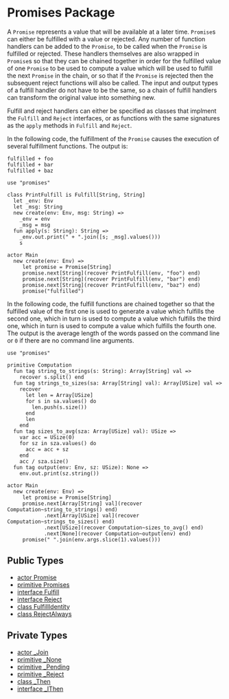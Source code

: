 # Promises Package

A `Promise` represents a value that will be available at a later
time. `Promise`s can either be fulfilled with a value or rejected. Any
number of function handlers can be added to the `Promise`, to be
called when the `Promise` is fulfilled or rejected. These handlers
themselves are also wrapped in `Promise`s so that they can be chained
together in order for the fulfilled value of one `Promise` to be used
to compute a value which will be used to fulfill the next `Promise` in
the chain, or so that if the `Promise` is rejected then the subsequent
reject functions will also be called. The input and output types of a
fulfill handler do not have to be the same, so a chain of fulfill
handlers can transform the original value into something new.

Fulfill and reject handlers can either be specified as classes that
implment the `Fulfill` and `Reject` interfaces, or as functions with
the same signatures as the `apply` methods in `Fulfill` and `Reject`.

In the following code, the fulfillment of the `Promise` causes the
execution of several fulfillment functions. The output is:

```
fulfilled + foo
fulfilled + bar
fulfilled + baz
```

```pony
use "promises"

class PrintFulfill is Fulfill[String, String]
  let _env: Env
  let _msg: String
  new create(env: Env, msg: String) =>
    _env = env
    _msg = msg
  fun apply(s: String): String =>
    _env.out.print(" + ".join([s; _msg].values()))
    s

actor Main
  new create(env: Env) =>
     let promise = Promise[String]
     promise.next[String](recover PrintFulfill(env, "foo") end)
     promise.next[String](recover PrintFulfill(env, "bar") end)
     promise.next[String](recover PrintFulfill(env, "baz") end)
     promise("fulfilled")
```

In the following code, the fulfill functions are chained together so
that the fulfilled value of the first one is used to generate a value
which fulfills the second one, which in turn is used to compute a
value which fulfills the third one, which in turn is used to compute a
value which fulfills the fourth one. The output is the average length
of the words passed on the command line or `0` if there are no command
line arguments.

```pony
use "promises"

primitive Computation
  fun tag string_to_strings(s: String): Array[String] val =>
    recover s.split() end
  fun tag strings_to_sizes(sa: Array[String] val): Array[USize] val =>
    recover
      let len = Array[USize]
      for s in sa.values() do
        len.push(s.size())
      end
      len
    end
  fun tag sizes_to_avg(sza: Array[USize] val): USize =>
    var acc = USize(0)
    for sz in sza.values() do
      acc = acc + sz
    end
    acc / sza.size()
  fun tag output(env: Env, sz: USize): None =>
    env.out.print(sz.string())

actor Main
  new create(env: Env) =>
     let promise = Promise[String]
     promise.next[Array[String] val](recover Computation~string_to_strings() end)
            .next[Array[USize] val](recover Computation~strings_to_sizes() end)
            .next[USize](recover Computation~sizes_to_avg() end)
            .next[None](recover Computation~output(env) end)
     promise(" ".join(env.args.slice(1).values()))
```


## Public Types

* [actor Promise](promises-Promise.md)
* [primitive Promises](promises-Promises.md)
* [interface Fulfill](promises-Fulfill.md)
* [interface Reject](promises-Reject.md)
* [class FulfillIdentity](promises-FulfillIdentity.md)
* [class RejectAlways](promises-RejectAlways.md)


## Private Types

* [actor _Join](promises-_Join.md)
* [primitive _None](promises-_None.md)
* [primitive _Pending](promises-_Pending.md)
* [primitive _Reject](promises-_Reject.md)
* [class _Then](promises-_Then.md)
* [interface _IThen](promises-_IThen.md)
